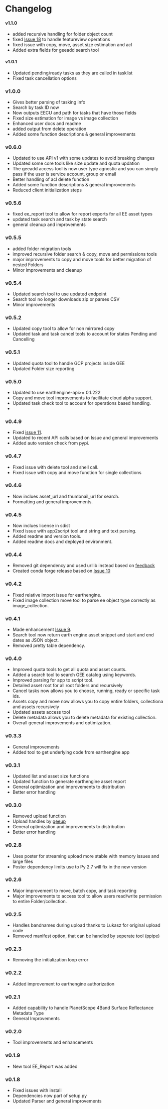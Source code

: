 # Changelog

#### v1.1.0
- added recursive handling for folder object count
- fixed [Issue 18](https://github.com/samapriya/gee_asset_manager_addon/issues/18) to handle featureview operations
- fixed issue with copy, move, asset size estimation and acl
- Added extra fields for geeadd search tool

#### v1.0.1
- Updated pending/ready tasks as they are called in tasklist
- Fixed task cancellation options

### v1.0.0
- Gives better parsing of tasking info
- Search by task ID now
- Now outputs EECU and path for tasks that have those fields
- Fixed size estimation for image vs image collection
- Enhanced user docs and readme
- added output from delete operation
- Added some function descriptions & general improvements

### v0.6.0
- Updated to use API v1 with some updates to avoid breaking changes
- Updated some core tools like size update and quota updation
- The geeadd access tool is now user type agnostic and you can simply pass if the user is service account, group or email
- Better handling of acl delete function
- Added some function descriptions & general improvements
- Reduced client initialization steps

### v0.5.6
- fixed ee_report tool to allow for report exports for all EE asset types
- updated task search and task by state search
- general cleanup and improvements

### v0.5.5
- added folder migration tools
- improved recursive folder search & copy, move and permissions tools
- major improvements to copy and move tools for better migration of nested Folders
- Minor improvements and cleanup

### v0.5.4
- Updated search tool to use updated endpoint
- Search tool no longer downloads zip or parses CSV
- Minor improvements

### v0.5.2
- Updated copy tool to allow for non mirrored copy
- Updated task and task cancel tools to account for states Pending and Cancelling

### v0.5.1
- Updated quota tool to handle GCP projects inside GEE
- Updated Folder size reporting

### v0.5.0
- Updated to use earthengine-api>= 0.1.222
- Copy and move tool improvements to facilitate cloud alpha support.
- Updated task check tool to account for operations based handling.
-
### v0.4.9
- Fixed [issue 11](https://github.com/samapriya/gee_asset_manager_addon/issues/11).
- Updated to recent API calls based on Issue and general improvements
- Added auto version check from pypi.

### v0.4.7
- Fixed issue with delete tool and shell call.
- Fixed issue with copy and move function for single collections

### v0.4.6
- Now inclues asset_url and thumbnail_url for search.
- Formatting and general improvements.

### v0.4.5
- Now inclues license in sdist
- Fixed issue with app2script tool and string and text parsing.
- Added readme and version tools.
- Added readme docs and deployed environment.

### v0.4.4
- Removed git dependency and used urllib instead based on [feedback](https://github.com/samapriya/gee_asset_manager_addon/issues/10)
- Created conda forge release based on [Issue 10](https://github.com/samapriya/gee_asset_manager_addon/issues/10)

### v0.4.2
- Fixed relative import issue for earthengine.
- Fixed image collection move tool to parse ee object type correctly as image_collection.

### v0.4.1
- Made enhancement [Issue 9](https://github.com/samapriya/gee_asset_manager_addon/issues/9).
- Search tool now return earth engine asset snippet and start and end dates as JSON object.
- Removed pretty table dependency.

### v0.4.0
- Improved quota tools to get all quota and asset counts.
- Added a search tool to search GEE catalog using keywords.
- Improved parsing for app to script tool.
- Detailed asset root for all root folders and recursively
- Cancel tasks now allows you to choose, running, ready or specific task ids.
- Assets copy and move now allows you to copy entire folders, collectiona and assets recursively
- Updated assets access tool
- Delete metadata allows you to delete metadata for existing collection.
- Overall general improvements and optimization.

### v0.3.3
- General improvements
- Added tool to get underlying code from earthengine app

### v0.3.1
- Updated list and asset size functions
- Updated function to generate earthengine asset report
- General optimization and improvements to distribution
- Better error handling

### v0.3.0
- Removed upload function
- Upload handles by [geeup](https://github.com/samapriya/geeup)
- General optimization and improvements to distribution
- Better error handling

### v0.2.8
- Uses poster for streaming upload more stable with memory issues and large files
- Poster dependency limits use to Py 2.7 will fix in the new version

### v0.2.6
- Major improvement to move, batch copy, and task reporting
- Major improvements to access tool to allow users read/write permission to entire Folder/collection.

### v0.2.5
- Handles bandnames during upload thanks to Lukasz for original upload code
- Removed manifest option, that can be handled by seperate tool (ppipe)

### v0.2.3
- Removing the initialization loop error

### v0.2.2
- Added improvement to earthengine authorization

### v0.2.1
- Added capability to handle PlanetScope 4Band Surface Reflectance Metadata Type
- General Improvements

### v0.2.0
- Tool improvements and enhancements

### v0.1.9
- New tool EE_Report was added

### v0.1.8
- Fixed issues with install
- Dependencies now part of setup.py
- Updated Parser and general improvements
